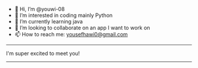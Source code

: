 - 👋 Hi, I’m @youwi-08
- 👀 I’m interested in coding mainly Python
- 🌱 I’m currently learning java
- 💞️ I’m looking to collaborate on an app I want to work on
- 📫 How to reach me: yousefhawi0@gmail.com
_______________________________________________________________
I'm super excited to meet you!
_______________________________________________________________

<!---
youwi-08/youwi-08 is a ✨ special ✨ repository because its `README.md` (this file) appears on your GitHub profile.
You can click the Preview link to take a look at your changes.
--->

